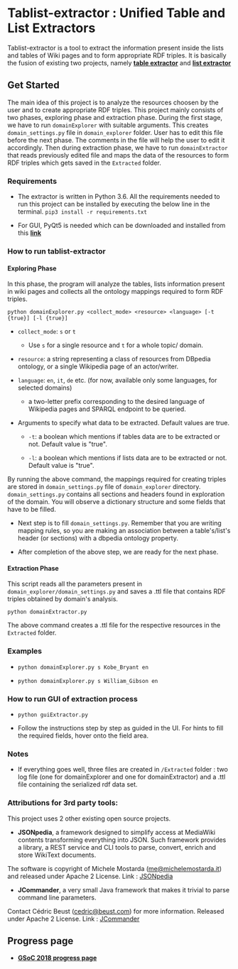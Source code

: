 # Tablist-extractor : Unified Table and List Extractors

Tablist-extractor is a tool to extract the information present inside the lists and tables of Wiki pages and to form appropriate RDF triples. It is basically the fusion of existing two projects, namely **[table extractor](https://github.com/dbpedia/table-extractor)** and **[list extractor](https://github.com/dbpedia/list-extractor)**

## Get Started

The main idea of this project is to analyze the resources choosen by the user and to create appropriate RDF triples. This project mainly consists of two phases, exploring phase and extraction phase. During the first stage, we have to run `domainExplorer` with suitable arguments. This creates `domain_settings.py` file in `domain_explorer` folder. User has to edit this file before the next phase. The comments in the file will help the user to edit it accordingly. Then during extraction phase, we have to run `domainExtractor` that reads previously edited file and maps the data of the resources to form RDF triples which gets saved in the `Extracted` folder. 

### Requirements

* The extractor is written in Python 3.6. All the requirements needed to run this project can be installed by executing the below line in the terminal.
	`pip3 install -r requirements.txt`

* For GUI, PyQt5 is needed which can be downloaded and installed from this **[link](https://www.riverbankcomputing.com/software/pyqt/download5)**

### How to run tablist-extractor

#### Exploring Phase

In this phase, the program will analyze the tables, lists information present in wiki pages and collects all the ontology mappings required to form RDF triples.

`python domainExplorer.py <collect_mode> <resource> <language> [-t {true}] [-l {true}]`

* `collect_mode`: `s` or `t`
	* Use `s` for a single resource and `t` for a whole topic/ domain.

* `resource`: a string representing a class of resources from DBpedia ontology, or a single Wikipedia page of an actor/writer. 

* `language`: `en`, `it`, `de` etc. (for now, available only some languages, for selected domains)

    * a two-letter prefix corresponding to the desired language of Wikipedia pages and SPARQL endpoint to be queried.

* Arguments to specify what data to be extracted. Default values are true.

    * `-t`: a boolean which mentions if tables data are to be extracted or not. Default value is "true".

    * `-l`: a boolean which mentions if lists data are to be extracted or not. Default value is "true".

By running the above command, the mappings required for creating triples are stored in `domain_settings.py` file of `domain_explorer` directory. `domain_settings.py` contains all sections and headers found in exploration of the domain. You will observe a dictionary structure and some fields that have to be filled.

* Next step is to fill `domain_settings.py`. Remember that you are writing mapping rules, so you are making an association between a table's/list's header (or sections) with a dbpedia ontology property.

* After completion of the above step, we are ready for the next phase.

#### Extraction Phase

This script reads all the parameters present in `domain_explorer/domain_settings.py` and saves a .ttl file that contains RDF triples obtained by domain's analysis.

`python domainExtractor.py`

The above command creates a .ttl file for the respective resources in the `Extracted` folder.

### Examples

* `python domainExplorer.py s Kobe_Bryant en`

* `python domainExplorer.py s William_Gibson en`

### How to run GUI of extraction process

* `python guiExtractor.py`

* Follow the instructions step by step as guided in the UI. For hints to fill the required fields, hover onto the field area.

### Notes

* If everything goes well, three files are created in `/Extracted` folder : two log file (one for domainExplorer and one for domainExtractor) and a .ttl file containing the serialized rdf data set.

### Attributions for 3rd party tools:

This project uses 2 other existing open source projects.

* **JSONpedia**, a framework designed to simplify access at MediaWiki contents transforming everything into JSON. Such framework provides a library, a REST service and CLI tools to parse, convert, enrich and store WikiText documents. 

The software is copyright of Michele Mostarda (me@michelemostarda.it) and released under Apache 2 License.
Link : [JSONpedia](https://bitbucket.org/hardest/jsonpedia)

* **JCommander**,  a very small Java framework that makes it trivial to parse command line parameters. 

Contact Cédric Beust (cedric@beust.com) for more information. Released under Apache 2 License.
Link : [JCommander](https://github.com/cbeust/jcommander)

## Progress page

* **[GSoC 2018 progress page](https://github.com/dbpedia/tablist-extractor/wiki/GSoC-18---Progress-Report)**
